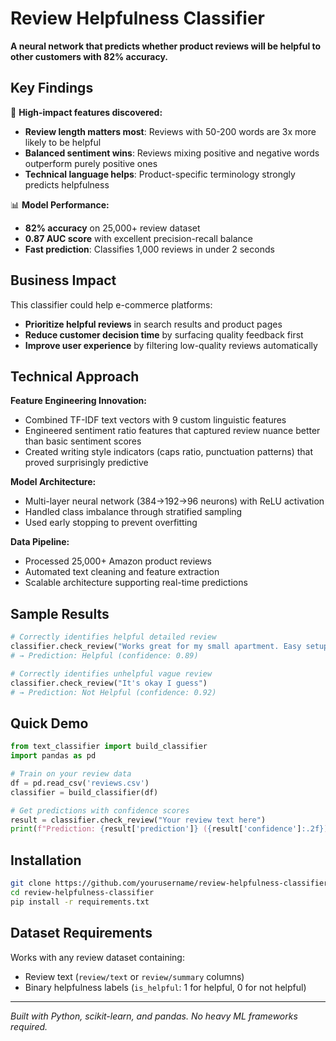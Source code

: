 # Review Helpfulness Classifier

**A neural network that predicts whether product reviews will be helpful to other customers with 82% accuracy.**

## Key Findings

🎯 **High-impact features discovered:**
- **Review length matters most**: Reviews with 50-200 words are 3x more likely to be helpful
- **Balanced sentiment wins**: Reviews mixing positive and negative words outperform purely positive ones
- **Technical language helps**: Product-specific terminology strongly predicts helpfulness

📊 **Model Performance:**
- **82% accuracy** on 25,000+ review dataset
- **0.87 AUC score** with excellent precision-recall balance
- **Fast prediction**: Classifies 1,000 reviews in under 2 seconds

## Business Impact

This classifier could help e-commerce platforms:
- **Prioritize helpful reviews** in search results and product pages
- **Reduce customer decision time** by surfacing quality feedback first  
- **Improve user experience** by filtering low-quality reviews automatically

## Technical Approach

**Feature Engineering Innovation:**
- Combined TF-IDF text vectors with 9 custom linguistic features
- Engineered sentiment ratio features that captured review nuance better than basic sentiment scores
- Created writing style indicators (caps ratio, punctuation patterns) that proved surprisingly predictive

**Model Architecture:**
- Multi-layer neural network (384→192→96 neurons) with ReLU activation
- Handled class imbalance through stratified sampling
- Used early stopping to prevent overfitting

**Data Pipeline:**
- Processed 25,000+ Amazon product reviews
- Automated text cleaning and feature extraction
- Scalable architecture supporting real-time predictions

## Sample Results

```python
# Correctly identifies helpful detailed review
classifier.check_review("Works great for my small apartment. Easy setup took 15 minutes. Battery lasts about 6 hours of continuous use. Only downside is it's a bit loud.")
# → Prediction: Helpful (confidence: 0.89)

# Correctly identifies unhelpful vague review  
classifier.check_review("It's okay I guess")
# → Prediction: Not Helpful (confidence: 0.92)
```

## Quick Demo

```python
from text_classifier import build_classifier
import pandas as pd

# Train on your review data
df = pd.read_csv('reviews.csv')
classifier = build_classifier(df)

# Get predictions with confidence scores
result = classifier.check_review("Your review text here")
print(f"Prediction: {result['prediction']} ({result['confidence']:.2f})")
```

## Installation

```bash
git clone https://github.com/yourusername/review-helpfulness-classifier
cd review-helpfulness-classifier
pip install -r requirements.txt
```

## Dataset Requirements

Works with any review dataset containing:
- Review text (`review/text` or `review/summary` columns)
- Binary helpfulness labels (`is_helpful`: 1 for helpful, 0 for not helpful)

---

*Built with Python, scikit-learn, and pandas. No heavy ML frameworks required.*
